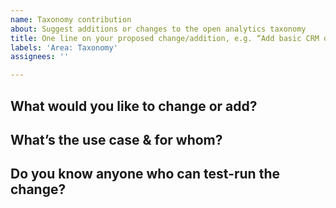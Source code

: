 ```yaml
---
name: Taxonomy contribution
about: Suggest additions or changes to the open analytics taxonomy
title: One line on your proposed change/addition, e.g. “Add basic CRM data”
labels: 'Area: Taxonomy'
assignees: ''

---
```


## What would you like to change or add?


## What’s the use case & for whom?


## Do you know anyone who can test-run the change?
